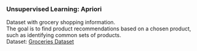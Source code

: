 
### Unsupervised Learning: Apriori  
Dataset with grocery shopping information.  
The goal is to find product recommendations based on a chosen product, such as identifying common sets of products.  
Dataset: [Groceries Dataset](https://www.kaggle.com/datasets/heeraldedhia/groceries-dataset/)
